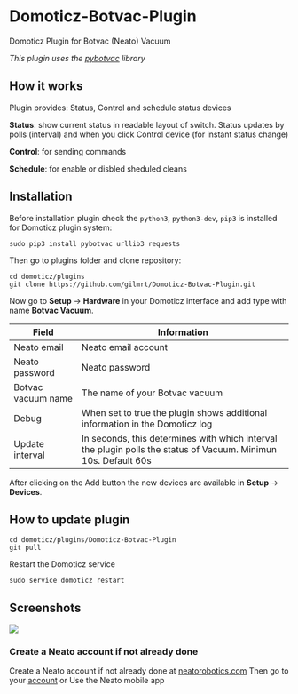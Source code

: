 # Domoticz-Botvac-Plugin
 Domoticz Plugin for Botvac (Neato) Vacuum
 
 *This plugin uses the [pybotvac](https://github.com/stianaske/pybotvac) library*

## How it works

Plugin provides: Status, Control and schedule status devices

**Status**: show current status in readable layout of switch. Status updates by polls 
(interval) and when you click Control device (for instant status change)

**Control**: for sending commands

**Schedule**: for enable or disbled sheduled cleans


## Installation

Before installation plugin check the `python3`, `python3-dev`, `pip3` is installed for Domoticz plugin system:

```
sudo pip3 install pybotvac urllib3 requests
```

Then go to plugins folder and clone repository:
```
cd domoticz/plugins
git clone https://github.com/gilmrt/Domoticz-Botvac-Plugin.git
```

Now go to **Setup** -> **Hardware** in your Domoticz interface and add type with name **Botvac Vacuum**.

| Field | Information|
| ----- | ---------- |
| Neato email | Neato email account |
| Neato password | Neato password |
| Botvac vacuum name | The name of your Botvac vacuum |
| Debug | When set to true the plugin shows additional information in the Domoticz log |
| Update interval | In seconds, this determines with which interval the plugin polls the status of Vacuum. Minimun 10s. Default 60s   |

After clicking on the Add button the new devices are available in **Setup** -> **Devices**.

## How to update plugin

```
cd domoticz/plugins/Domoticz-Botvac-Plugin
git pull
```

Restart the Domoticz service
```
sudo service domoticz restart
```

## Screenshots
![](https://user-images.githubusercontent.com/4236800/80859999-1fb89f00-8c65-11ea-8b10-32316c23bfd2.png)


### Create a Neato account if not already done

Create a Neato account if not already done at [neatorobotics.com](https://neatorobotics.com/fr/my-neato-create-account/)
Then go to your [account](https://neatorobotics.com/fr/my-neato/)
or 
Use the Neato mobile app

